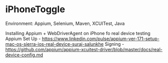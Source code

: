 # iPhoneToggle
Environment: Appium, Selenium, Maven, XCUITest, Java 

Installing Appium + WebDriverAgent on iPhone fo real device testing
  Appium Set Up - https://www.linkedin.com/pulse/appium-ver-171-setup-mac-os-sierra-ios-real-device-suraj-salunkhe
  Signing - https://github.com/appium/appium-xcuitest-driver/blob/master/docs/real-device-config.md
